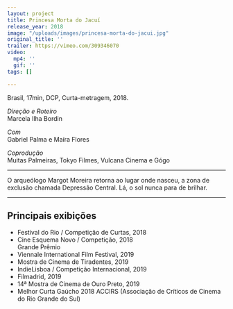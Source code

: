 ```yaml
---
layout: project
title: Princesa Morta do Jacuí
release_year: 2018
image: "/uploads/images/princesa-morta-do-jacui.jpg"
original_title: ''
trailer: https://vimeo.com/309346070
video:
  mp4: ''
  gif: ''
tags: []

---
```

Brasil, 17min, DCP, Curta-metragem, 2018.

_Direção e Roteiro_  
Marcela Ilha Bordin

_Com_  
Gabriel Palma e Maíra Flores

_Coprodução_  
Muitas Palmeiras, Tokyo Filmes, Vulcana Cinema e Gógo

***

O arqueólogo Margot Moreira retorna ao lugar onde nasceu, a zona de exclusão chamada Depressão Central. Lá, o sol nunca para de brilhar.

***

## Principais exibições

* Festival do Rio / Competição de Curtas, 2018
* Cine Esquema Novo / Competição, 2018  
  Grande Prêmio
* Viennale International Film Festival, 2019
* Mostra de Cinema de Tiradentes, 2019
* IndieLisboa / Competição Internacional, 2019
* Filmadrid, 2019
* 14ª Mostra de Cinema de Ouro Preto, 2019
* Melhor Curta Gaúcho 2018 ACCIRS (Associação de Críticos de Cinema do Rio Grande do Sul)
